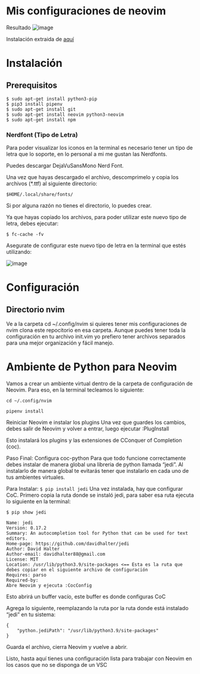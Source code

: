 # Mis configuraciones de neovim
Resultado
![image](https://user-images.githubusercontent.com/57696252/192823781-6143efcd-bb42-4f44-b9b7-dbaebb8cab04.png)


Instalación extraida de [aquí](https://linuxfacil.mx/blog/neovim/como-configurar-neovim-como-vscode-para-python/)

# Instalación
## Prerequisitos

```
$ sudo apt-get install python3-pip
$ pip3 install pipenv
$ sudo apt-get install git
$ sudo apt-get install neovim python3-neovim
$ sudo apt-get install npm

```
### Nerdfont (Tipo de Letra)
Para poder visualizar los iconos en la terminal es necesario tener un tipo de letra que lo soporte, en lo personal a mi me gustan las Nerdfonts.

Puedes descargar DejaVuSansMono Nerd Font.

Una vez que hayas descargado el archivo, descomprimelo y copia los archivos (*.ttf) al siguiente directorio:
```
$HOME/.local/share/fonts/
```

Si por alguna razón no tienes el directorio, lo puedes crear.

Ya que hayas copiado los archivos, para poder utilizar este nuevo tipo de letra, debes ejecutar:
```
$ fc-cache -fv
```
Asegurate de configurar este nuevo tipo de letra en la terminal que estés utilizando:

![image](https://user-images.githubusercontent.com/57696252/192823898-34f2ef7a-06fb-4c5f-a298-967cec39cbe8.png)


# Configuración
## Directorio nvim
Ve a la carpeta cd ~/.config/nvim
si quieres tener mis configuraciones de nvim clona este repocitorio en esa carpeta. Aunque puedes tener toda la configuración en tu archivo init.vim yo prefiero tener archivos separados para una mejor organización y fácil manejo.


# Ambiente de Python para Neovim
Vamos a crear un ambiente virtual dentro de la carpeta de configuración de Neovim. Para eso, en la terminal tecleamos lo siguiente:

```
cd ~/.config/nvim

pipenv install
```

Reiniciar Neovim e instalar los plugins
Una vez que guardes los cambios, debes salir de Neovim y volver a entrar, luego ejecutar :PlugInstall

Esto instalará los plugins y las extensiones de CConquer of Completion (coc).

Paso Final: Configura coc-python
Para que todo funcione correctamente debes instalar de manera global una libreria de python llamada “jedi”. Al instalarlo de manera global te evitarás tener que instalarlo en cada uno de tus ambientes virtuales.

Para Instalar:
``
$ pip install jedi
``
Una vez instalada, hay que configurar CoC. Primero copia la ruta donde se instaló jedi, para saber esa ruta ejecuta lo siguiente en la terminal:

```
$ pip show jedi

Name: jedi
Version: 0.17.2
Summary: An autocompletion tool for Python that can be used for text editors.
Home-page: https://github.com/davidhalter/jedi
Author: David Halter
Author-email: davidhalter88@gmail.com
License: MIT
Location: /usr/lib/python3.9/site-packages <== Esta es la ruta que debes copiar en el siguiente archivo de configuración
Requires: parso
Required-by:
Abre Neovim y ejecuta :CocConfig
```
Esto abrirá un buffer vacío, este buffer es donde configuras CoC

Agrega lo siguiente, reemplazando la ruta por la ruta donde está instalado “jedi” en tu sistema:
```
{
    "python.jediPath": "/usr/lib/python3.9/site-packages"
}
```
Guarda el archivo, cierra Neovim y vuelve a abrir.

Listo, hasta aquí tienes una configuración lista para trabajar con Neovim en los casos que no se disponga de un VSC
